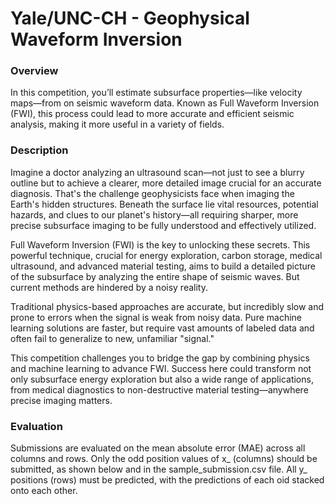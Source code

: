 # Yale/UNC-CH - Geophysical Waveform Inversion
### Overview
In this competition, you’ll estimate subsurface properties—like velocity maps—from on seismic waveform data. Known as Full Waveform Inversion (FWI), this process could lead to more accurate and efficient seismic analysis, making it more useful in a variety of fields.

### Description
Imagine a doctor analyzing an ultrasound scan—not just to see a blurry outline but to achieve a clearer, more detailed image crucial for an accurate diagnosis. That's the challenge geophysicists face when imaging the Earth's hidden structures. Beneath the surface lie vital resources, potential hazards, and clues to our planet's history—all requiring sharper, more precise subsurface imaging to be fully understood and effectively utilized.

Full Waveform Inversion (FWI) is the key to unlocking these secrets. This powerful technique, crucial for energy exploration, carbon storage, medical ultrasound, and advanced material testing, aims to build a detailed picture of the subsurface by analyzing the entire shape of seismic waves. But current methods are hindered by a noisy reality.

Traditional physics-based approaches are accurate, but incredibly slow and prone to errors when the signal is weak from noisy data. Pure machine learning solutions are faster, but require vast amounts of labeled data and often fail to generalize to new, unfamiliar "signal."

This competition challenges you to bridge the gap by combining physics and machine learning to advance FWI. Success here could transform not only subsurface energy exploration but also a wide range of applications, from medical diagnostics to non-destructive material testing—anywhere precise imaging matters.

### Evaluation
Submissions are evaluated on the mean absolute error (MAE) across all columns and rows. Only the odd position values of x_ (columns) should be submitted, as shown below and in the sample_submission.csv file. All y_ positions (rows) must be predicted, with the predictions of each oid stacked onto each other.
